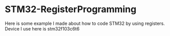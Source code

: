 # STM32-RegisterProgramming
Here is some example I made about how to code STM32 by using registers. Device I use here is stm32f103c6t6
